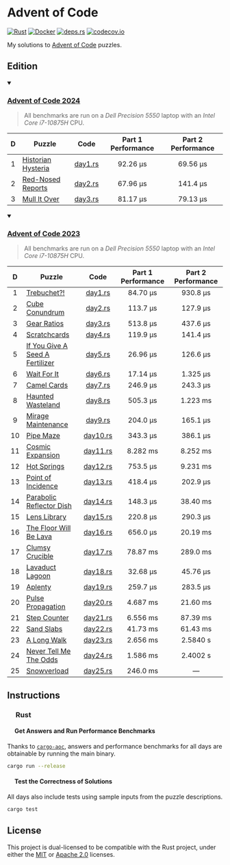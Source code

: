 # Advent of Code

<p align="left">
  <a href="https://github.com/AndrejOrsula/aoc/actions/workflows/rust.yml">   <img alt="Rust"       src="https://github.com/AndrejOrsula/aoc/actions/workflows/rust.yml/badge.svg"></a>
  <a href="https://github.com/AndrejOrsula/aoc/actions/workflows/docker.yml"> <img alt="Docker"     src="https://github.com/AndrejOrsula/aoc/actions/workflows/docker.yml/badge.svg"></a>
  <a href="https://deps.rs/repo/github/AndrejOrsula/aoc">                     <img alt="deps.rs"    src="https://deps.rs/repo/github/AndrejOrsula/aoc/status.svg"></a>
  <a href="https://codecov.io/gh/AndrejOrsula/aoc">                           <img alt="codecov.io" src="https://codecov.io/gh/AndrejOrsula/aoc/branch/main/graph/badge.svg"></a>
</p>

My solutions to [Advent of Code](https://adventofcode.com) puzzles.

## Edition

<details open><summary><h3><a href="https://adventofcode.com/2024">Advent of Code 2024</a></h3></summary>

> All benchmarks are run on a *Dell Precision 5550* laptop with an *Intel Core i7-10875H* CPU.

|   D   | Puzzle                                                    |              Code              | Part 1 Performance | Part 2 Performance |
| :---: | --------------------------------------------------------- | :----------------------------: | :----------------: | :----------------: |
|   1   | [Historian Hysteria](https://adventofcode.com/2024/day/1) | [day1.rs](aoc2024/src/day1.rs) |      92.26 µs      |      69.56 µs      |
|   2   | [Red-Nosed Reports](https://adventofcode.com/2024/day/2)  | [day2.rs](aoc2024/src/day2.rs) |      67.96 µs      |      141.4 µs      |
|   3   | [Mull It Over](https://adventofcode.com/2024/day/3)       | [day3.rs](aoc2024/src/day3.rs) |      81.17 µs      |      79.13 µs      |

<!-- |   4   | [TODO](https://adventofcode.com/2024/day/4)  |  [day4.rs](aoc2024/src/day4.rs)  |                    |                    | -->
<!-- |   5   | [TODO](https://adventofcode.com/2024/day/5)  |  [day5.rs](aoc2024/src/day5.rs)  |                    |                    | -->
<!-- |   6   | [TODO](https://adventofcode.com/2024/day/6)  |  [day6.rs](aoc2024/src/day6.rs)  |                    |                    | -->
<!-- |   7   | [TODO](https://adventofcode.com/2024/day/7)  |  [day7.rs](aoc2024/src/day7.rs)  |                    |                    | -->
<!-- |   8   | [TODO](https://adventofcode.com/2024/day/8)  |  [day8.rs](aoc2024/src/day8.rs)  |                    |                    | -->
<!-- |   9   | [TODO](https://adventofcode.com/2024/day/9)  |  [day9.rs](aoc2024/src/day9.rs)  |                    |                    | -->
<!-- |  10   | [TODO](https://adventofcode.com/2024/day/10) | [day10.rs](aoc2024/src/day10.rs) |                    |                    | -->
<!-- |  11   | [TODO](https://adventofcode.com/2024/day/11) | [day11.rs](aoc2024/src/day11.rs) |                    |                    | -->
<!-- |  12   | [TODO](https://adventofcode.com/2024/day/12) | [day12.rs](aoc2024/src/day12.rs) |                    |                    | -->
<!-- |  13   | [TODO](https://adventofcode.com/2024/day/13) | [day13.rs](aoc2024/src/day13.rs) |                    |                    | -->
<!-- |  14   | [TODO](https://adventofcode.com/2024/day/14) | [day14.rs](aoc2024/src/day14.rs) |                    |                    | -->
<!-- |  15   | [TODO](https://adventofcode.com/2024/day/15) | [day15.rs](aoc2024/src/day15.rs) |                    |                    | -->
<!-- |  16   | [TODO](https://adventofcode.com/2024/day/16) | [day16.rs](aoc2024/src/day16.rs) |                    |                    | -->
<!-- |  17   | [TODO](https://adventofcode.com/2024/day/17) | [day17.rs](aoc2024/src/day17.rs) |                    |                    | -->
<!-- |  18   | [TODO](https://adventofcode.com/2024/day/18) | [day18.rs](aoc2024/src/day18.rs) |                    |                    | -->
<!-- |  19   | [TODO](https://adventofcode.com/2024/day/19) | [day19.rs](aoc2024/src/day19.rs) |                    |                    | -->
<!-- |  20   | [TODO](https://adventofcode.com/2024/day/20) | [day20.rs](aoc2024/src/day20.rs) |                    |                    | -->
<!-- |  21   | [TODO](https://adventofcode.com/2024/day/21) | [day21.rs](aoc2024/src/day21.rs) |                    |                    | -->
<!-- |  22   | [TODO](https://adventofcode.com/2024/day/22) | [day22.rs](aoc2024/src/day22.rs) |                    |                    | -->
<!-- |  23   | [TODO](https://adventofcode.com/2024/day/23) | [day23.rs](aoc2024/src/day23.rs) |                    |                    | -->
<!-- |  24   | [TODO](https://adventofcode.com/2024/day/24) | [day24.rs](aoc2024/src/day24.rs) |                    |                    | -->
<!-- |  25   | [TODO](https://adventofcode.com/2024/day/25) | [day25.rs](aoc2024/src/day25.rs) |                    |         —          | -->

</details>

<details open><summary><h3><a href="https://adventofcode.com/2023">Advent of Code 2023</a></h3></summary>

> All benchmarks are run on a *Dell Precision 5550* laptop with an *Intel Core i7-10875H* CPU.

|   D   | Puzzle                                                                 |               Code               | Part 1 Performance | Part 2 Performance |
| :---: | ---------------------------------------------------------------------- | :------------------------------: | :----------------: | :----------------: |
|   1   | [Trebuchet?!](https://adventofcode.com/2023/day/1)                     |  [day1.rs](aoc2023/src/day1.rs)  |      84.70 μs      |      930.8 µs      |
|   2   | [Cube Conundrum](https://adventofcode.com/2023/day/2)                  |  [day2.rs](aoc2023/src/day2.rs)  |      113.7 μs      |      127.9 µs      |
|   3   | [Gear Ratios](https://adventofcode.com/2023/day/3)                     |  [day3.rs](aoc2023/src/day3.rs)  |      513.8 μs      |      437.6 µs      |
|   4   | [Scratchcards](https://adventofcode.com/2023/day/4)                    |  [day4.rs](aoc2023/src/day4.rs)  |      119.9 μs      |      141.4 µs      |
|   5   | [If You Give A Seed A Fertilizer](https://adventofcode.com/2023/day/5) |  [day5.rs](aoc2023/src/day5.rs)  |      26.96 μs      |      126.6 µs      |
|   6   | [Wait For It](https://adventofcode.com/2023/day/6)                     |  [day6.rs](aoc2023/src/day6.rs)  |      17.14 μs      |      1.325 µs      |
|   7   | [Camel Cards](https://adventofcode.com/2023/day/7)                     |  [day7.rs](aoc2023/src/day7.rs)  |      246.9 μs      |      243.3 µs      |
|   8   | [Haunted Wasteland](https://adventofcode.com/2023/day/8)               |  [day8.rs](aoc2023/src/day8.rs)  |      505.3 µs      |      1.223 ms      |
|   9   | [Mirage Maintenance](https://adventofcode.com/2023/day/9)              |  [day9.rs](aoc2023/src/day9.rs)  |      204.0 µs      |      165.1 µs      |
|  10   | [Pipe Maze](https://adventofcode.com/2023/day/10)                      | [day10.rs](aoc2023/src/day10.rs) |      343.3 µs      |      386.1 µs      |
|  11   | [Cosmic Expansion](https://adventofcode.com/2023/day/11)               | [day11.rs](aoc2023/src/day11.rs) |      8.282 ms      |      8.252 ms      |
|  12   | [Hot Springs](https://adventofcode.com/2023/day/12)                    | [day12.rs](aoc2023/src/day12.rs) |      753.5 µs      |      9.231 ms      |
|  13   | [Point of Incidence](https://adventofcode.com/2023/day/13)             | [day13.rs](aoc2023/src/day13.rs) |      418.4 µs      |      202.9 µs      |
|  14   | [Parabolic Reflector Dish](https://adventofcode.com/2023/day/14)       | [day14.rs](aoc2023/src/day14.rs) |      148.3 µs      |      38.40 ms      |
|  15   | [Lens Library](https://adventofcode.com/2023/day/15)                   | [day15.rs](aoc2023/src/day15.rs) |      220.8 µs      |      290.3 µs      |
|  16   | [The Floor Will Be Lava](https://adventofcode.com/2023/day/16)         | [day16.rs](aoc2023/src/day16.rs) |      656.0 µs      |      20.19 ms      |
|  17   | [Clumsy Crucible](https://adventofcode.com/2023/day/17)                | [day17.rs](aoc2023/src/day17.rs) |      78.87 ms      |      289.0 ms      |
|  18   | [Lavaduct Lagoon](https://adventofcode.com/2023/day/18)                | [day18.rs](aoc2023/src/day18.rs) |      32.68 µs      |      45.76 µs      |
|  19   | [Aplenty](https://adventofcode.com/2023/day/19)                        | [day19.rs](aoc2023/src/day19.rs) |      259.7 µs      |      283.5 µs      |
|  20   | [Pulse Propagation](https://adventofcode.com/2023/day/20)              | [day20.rs](aoc2023/src/day20.rs) |      4.687 ms      |      21.60 ms      |
|  21   | [Step Counter](https://adventofcode.com/2023/day/21)                   | [day21.rs](aoc2023/src/day21.rs) |      6.556 ms      |      87.39 ms      |
|  22   | [Sand Slabs](https://adventofcode.com/2023/day/22)                     | [day22.rs](aoc2023/src/day22.rs) |      41.73 ms      |      61.43 ms      |
|  23   | [A Long Walk](https://adventofcode.com/2023/day/23)                    | [day23.rs](aoc2023/src/day23.rs) |      2.656 ms      |      2.5840 s      |
|  24   | [Never Tell Me The Odds](https://adventofcode.com/2023/day/24)         | [day24.rs](aoc2023/src/day24.rs) |      1.586 ms      |      2.4002 s      |
|  25   | [Snowverload](https://adventofcode.com/2023/day/25)                    | [day25.rs](aoc2023/src/day25.rs) |      246.0 ms      |         —          |

</details>

## Instructions

### <a href="#-rust"><img src="https://rustacean.net/assets/rustacean-flat-noshadow.svg" width="16" height="16"></a> Rust

#### <a href="#-test-the-correctness-of-solutions"><img src="https://www.svgrepo.com/show/271355/rocket-ship-rocket.svg" width="14" height="14"></a> Get Answers and Run Performance Benchmarks

Thanks to [`cargo-aoc`](https://github.com/gobanos/cargo-aoc), answers and performance benchmarks for all days are obtainable by running the main binary.

```bash
cargo run --release
```

#### <a href="#-test-the-correctness-of-solutions"><img src="https://www.svgrepo.com/show/269868/lab.svg" width="14" height="14"></a> Test the Correctness of Solutions

All days also include tests using sample inputs from the puzzle descriptions.

```bash
cargo test
```

## License

This project is dual-licensed to be compatible with the Rust project, under either the [MIT](LICENSE-MIT) or [Apache 2.0](LICENSE-APACHE) licenses.
